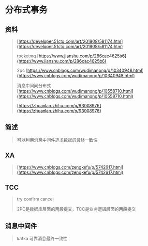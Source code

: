 # 分布式事务

## 资料

> [https://developer.51cto.com/art/201808/581174.htm](https://developer.51cto.com/art/201808/581174.htm)
>
> rocketmq [https://www.jianshu.com/p/286cac4625b6](https://www.jianshu.com/p/286cac4625b6)
>
> 2pc [https://www.cnblogs.com/wudimanong/p/10340948.html](https://www.cnblogs.com/wudimanong/p/10340948.html)
>
> 消息中间间分布式 [https://www.cnblogs.com/wudimanong/p/10558710.html](https://www.cnblogs.com/wudimanong/p/10558710.html)
>
> [https://zhuanlan.zhihu.com/p/93008976](https://zhuanlan.zhihu.com/p/93008976)

## 简述

> 可以利用消息中间件追求数据的最终一致性

## XA

> [https://www.cnblogs.com/zengkefu/p/5742617.html](https://www.cnblogs.com/zengkefu/p/5742617.html)

## TCC

> try confirm cancel   
>
> 2PC是数据库层面的两段提交，TCC是业务逻辑层面的两段提交

## 消息中间件

> kafka 可靠消息最终一致性



